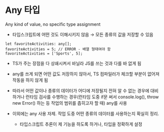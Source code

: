 # Any 타입

Any kind of value, no specific type assignment

- 타입스크립트에 어떤 것도 이해시키지 않음 → 모든 종류의 값을 저장할 수 있음

```tsx
let favoriteActivities: any[];
favoriteActivities = 5; // ERROR - 배열 형태여야 함
favoriteActivities = ['Sports', 5];
```

- TS가 주는 장점을 다 상쇄시켜서 바닐라 JS를 쓰는 것과 다를 바 없게 됨

- any를 쓰게 되면 어떤 값도 저장하지 않아서, TS 컴파일러가 체크할 부분이 없어져 작동을 하지 않게 됨

- 따라서 어떤 값이나 종류의 데이터가 어디에 저장될지 전혀 알 수 없는 경우에 대비하거나 런타임 검사를 수행하는 경우(런타임 도중 if문 써서 console.log(), throw new Error() 하는 등 작업의 범위를 좁히고자 할 때) any를 사용

- 이외에는 any 사용 자제. 작업 도중 어떤 종류의 데이터를 사용하는지 확실히 정리.
  - 타입스크립트 추론이 제 기능을 하도록 하거나, 타입을 정확하게 설정

